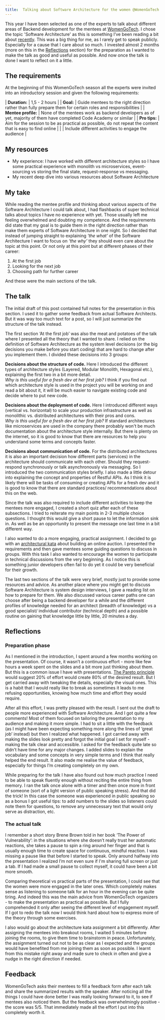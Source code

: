 ```yaml
---
title:  Talking about Software Architecture for the women @WomenGoTech
---
```


This year I have been selected as one of the experts to talk about different areas of Backend development for  the mentees at [WomenGoTech](https://womengotech.com/). I chose the topic 'Software Architecture' as this is something I’ve been reading a bit about [recently](book_reviews/fundamentals_of_software_architecture.html). This was a big thing for me, as I rarely get to speak publicly. Especially for a cause that I care about so much. I invested almost 2 months (more on this in the [Reflections](#reflections) section) for the preparation as I wanted to make the talk as good and useful as possible. And now once the talk is done I want to reflect on it a little.

## The requirements

At the beginning of this WomenGoTech season all the experts were invited into an introductory session and given the following requirements:

| **Duration:**      | 1,5 - 2 hours       |
| **Goal:**   | Guide mentees to the right direction rather than fully prepare them for certain roles and responsibilities        |
| **Mentee profile:**   | None of the mentees work as backend developers as of yet, majority of them have completed Code Academy or similar        |
| **Pro tips:**   | Aim for the session to be as practical as possible, do not repeat the content that is easy to find online        |
| | Include different activities to engage the audience      |

## My resources



* My experience: I have worked with different architecture styles so I have some practical experience with monolith vs microservices, event-sourcing vs storing the final state, request-response vs messaging. 
* My recent deep dive into various resources about Software Architecture


## My take

While reading the mentee profile and thinking about various aspects of the Software Architecture I could talk about, I had flashbacks of super technical talks about topics I have no experience with yet. Those usually left me feeling overwhelmed and doubting my competence. And the requirements did state that my goal is to guide them in the right direction rather than make them experts of Software Architecture in one night. So I decided that instead of jumping straight to explaining _‘the what’_ of the Software Architecture I want to focus on _‘the why’_ they should even care about the topic at this point. Or not only at this point but at different phases of their career:

1. At the first job 
2. Looking for the next job
3. Choosing path for further career

And these were the main sections of the talk.


## The talk

The initial draft of this post contained full notes for the presentation in this section. I used it to gather some feedback from actual Software Architects. But it was way too much text for a post, so I will just summarize the structure of the talk instead. 

The first section ‘At the first job’  was also the meat and potatoes of the talk where I presented all the theory that I wanted to share. I relied on the definition of Software Architecture as the system level decisions (or the big decisions you make before you start coding) that are hard to change after you implement them. I divided these decisions into 3 groups:

**Decisions about the structure of code.** Here I introduced the different types of architecture styles (Layered, Modular Monolith, Hexagonal etc.), explaining the first two in a bit more detail.  
_Why is this useful for a fresh dev at her first job?_ I think if you find out which architecture style is used in the project you will be working on and read a bit about it, it will be much easier to navigate existing code and decide where to put new code. 

**Decisions about the deployment of code.** Here I introduced different ways (vertical vs. horizontal) to scale your production infrastructure as well as monolithic vs. distributed architectures with their pros and cons.   
_Why is this useful for a fresh dev at her first job?_ If standard architectures like microservices are used in the company there probably won't be much documentation about the architecture style internally. But there is plenty on the internet, so it is good to know that there are resources to help you understand some terms and concepts faster.  

**Decisions about communication of code.** For the distributed architectures it is also an important decision how different parts (services) in the architecture should communicate with each other. Should they request-respond synchronously or talk asynchronously via messaging. So I introduced the two communication styles briefly. I also made a little detour into explaining the concept and properties of Restful APIs. As I think it is likely there will be tasks of consuming or creating APIs for a fresh dev and it is good to know that there are standard practices/ recommendations about this on the web. 

Since the talk was also required to include different activities to keep the mentees more engaged, I created a short quiz after each of these subsections. I tried to reiterate my main points in 2-3 multiple choice questions. I thought this would give a short pause to let the information sink in. As well as be an opportunity to present the message one last time in a bit different way.  

I also wanted to do a more engaging, practical assignment. I decided to go with an [architectural kata](https://nealford.com/katas/) about building an online auction.  I presented the requirements and then gave mentees some guiding questions to discuss in groups. With this task I also wanted to encourage the women to participate in technical discussions from the very beginning. As I notice this is something junior developers often fail to do yet it could be very beneficial for their growth. 

The last two sections of the talk were very brief, mostly just to provide some resources and advice. As another place where you might get to discuss Software Architecture is system design interviews, I gave a reading list on how to prepare for them. We also discussed various career paths one can choose after being a backend developer for a while and the different profiles of knowledge needed for an architect (breadth of knowledge) vs a good specialist/ individual contributor (technical depth) and a possible routine on gaining that knowledge little by little, 20 minutes a day. 


## Reflections


### Preparation phase

As I mentioned in the introduction, I spent around a few months working on the presentation. Of course, it wasn’t a continuous effort - more like few hours a week spent on the slides and a bit more just thinking about them. But this is a common issue I have with presentations. [The Pareto principle](https://en.wikipedia.org/wiki/Pareto_principle) would suggest 20% of effort would create 80% of the desired result. But I get carried away with tweaking the details, especially the visual ones. This is a habit that I would really like to break as sometimes it leads to me refusing opportunities, knowing how much time and effort they would require.

After all this effort, I was pretty pleased with the result. I sent out the draft to people more experienced with Software Architecture. And I got quite a few comments! Most of them focused on tailoring the presentation to my audience and making it more simple. I had to sit a little with the feedback (as I might have been expecting something more along the lines of ‘great job’ instead) but then I realized what happened. I got carried away with making the slides look pretty and forgot the initial goal I set for myself - making the talk clear and accessible. I asked for the feedback quite late so didn’t have time for any major changes. I added slides to explain the vocabulary and some concepts in very simple terms and I think that really helped the end result. It also made me realise the value of feedback, especially for things I’m creating completely on my own.

While preparing for the talk I have also found out how much practice I need to be able to speak fluently enough without reciting the entire thing from memory. I ran the talk once alone with a timer and then once more in front of someone (sort of a light version of public speaking stress). And that did the trick! In this case the someone was experienced in public speaking so as a bonus I got useful tips: to add numbers to the slides so listeners could note them for questions, to remove any unnecessary text that would only serve as distraction, etc.


### The actual talk 

I remember a short story Brene Brown told in her book ‘The Power of Vulnerability’: in the situations where she doesn’t really trust her automatic reactions, she takes a pause to spin a ring around her finger and that is usually enough time to create space for continuous, mindful reaction. I was missing a pause like that before I started to speak. Only around halfway into the presentation I realized I’m not even sure if I'm sharing full screen or just a tab. If I had made a small pause to collect myself, it could have been a bit more smooth.

Comparing theoretical vs practical parts of the presentation, I could see that the women were more engaged in the later ones. Which completely makes sense as listening to someone talk for an hour in the evening can be quite tiring. And indeed this was the main advice from WomenGoTech organizers - to make the presentation as practical as possible. But I fully comprehended it only after seeing the different level of engagement myself. If I got to redo the talk now I would think hard about how to express more of the theory through some exercises. 

I also would go about the architecture kata assignment a bit differently. After assigning the mentees into breakout rooms, I waited 5 minutes before joining the rooms, to give them time to brainstorm in peace. Unfortunately, the assignment turned out not to be as clear as I expected and the groups would have benefited from me joining them as soon as possible. I learnt from this mistake right away and made sure to check in often and give a nudge in the right direction if needed. 


## Feedback

WomenGoTech asks their mentees to fill a feedback form after each talk and share the summarized results with the speaker. After noticing all the things I could have done better I was really looking forward to it, to see if mentees also noticed them. But the feedback was overwhelmingly positive - the score  was 5/5. That immediately made all the effort I put into this completely worth it.
